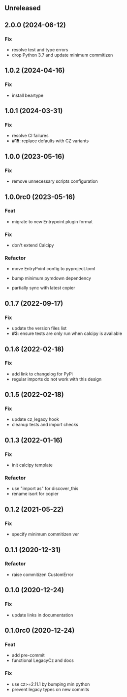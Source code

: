 ## Unreleased

## 2.0.0 (2024-06-12)

### Fix

- resolve test and type errors
- drop Python 3.7 and update minimum commitizen

## 1.0.2 (2024-04-16)

### Fix

- install beartype

## 1.0.1 (2024-03-31)

### Fix

- resolve CI failures
- **#15**: replace defaults with CZ variants

## 1.0.0 (2023-05-16)

### Fix

- remove unnecessary scripts configuration

## 1.0.0rc0 (2023-05-16)

### Feat

- migrate to new Entrypoint plugin format

### Fix

- don't extend Calcipy

### Refactor

- move EntryPoint config to pyproject.toml
- bump minimum pymdown dependency


- partially sync with latest copier

## 0.1.7 (2022-09-17)

### Fix

- update the version files list
- **#3**: ensure tests are only run when calcipy is available

## 0.1.6 (2022-02-18)

### Fix

- add link to changelog for PyPi
- regular imports do not work with this design

## 0.1.5 (2022-02-18)

### Fix

- update cz_legacy hook
- cleanup tests and import checks

## 0.1.3 (2022-01-16)

### Fix

- init calcipy template

### Refactor

- use "import as" for discover_this
- rename isort for copier

## 0.1.2 (2021-05-22)

### Fix

- specify minimum commitizen ver

## 0.1.1 (2020-12-31)

### Refactor

- raise commitizen CustomError

## 0.1.0 (2020-12-24)

### Fix

- update links in documentation

## 0.1.0rc0 (2020-12-24)

### Feat

- add pre-commit
- functional LegacyCz and docs

### Fix

- use cz>=2.11.1 by bumping min python
- prevent legacy types on new commits
